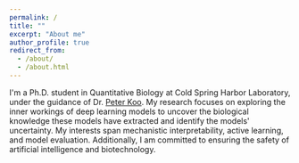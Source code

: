 ```yaml
---
permalink: /
title: ""
excerpt: "About me"
author_profile: true
redirect_from:
  - /about/
  - /about.html
---
```


I'm a Ph.D. student in Quantitative Biology at Cold Spring Harbor Laboratory, under the guidance of Dr. [Peter Koo](https://koolab.cshl.edu/). My research focuses on exploring the inner workings of deep learning models to uncover the biological knowledge these models have extracted and identify the models' uncertainty. My interests span mechanistic interpretability, active learning, and model evaluation. Additionally, I am committed to ensuring the safety of artificial intelligence and biotechnology.
